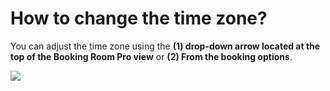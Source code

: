 # How to change the time zone?

<p class="no-margin">You can adjust the time zone using the <b>(1) drop-down arrow located at the top of the Booking Room Pro view</b> or <b>(2) From the booking options</b>.</p>
<p class="no-margin"></p>
<div class="intercom-container"><img src="/assets/img/teams-pro/image_165.png"></div><p class="no-margin"></p>

<Intercom />
<Clarity />
<GoogleAnalytics />

